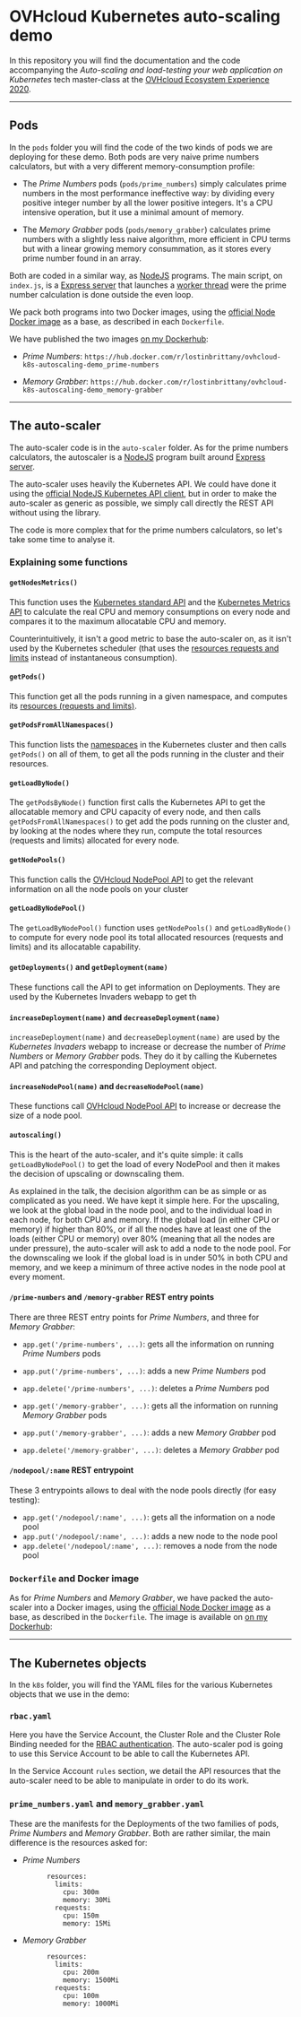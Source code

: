 # OVHcloud Kubernetes auto-scaling demo

In this repository you will find the documentation and the code accompanying the *Auto-scaling and load-testing your web application on Kubernetes* tech master-class at the [OVHcloud Ecosystem Experience 2020](https://ecosystemexperience.ovhcloud.com/). 

---

## Pods

In the `pods` folder you will find the code of the two kinds of pods we are deploying for these demo. Both pods are very naive prime numbers calculators, but with a very different memory-consumption profile:

- The *Prime Numbers* pods (`pods/prime_numbers`) simply calculates prime numbers in the most performance ineffective way: by dividing every positive integer number by all the lower positive integers. It's a CPU intensive operation, but it use a minimal amount of memory.  

- The *Memory Grabber* pods (`pods/memory_grabber`) calculates prime numbers with a slightly less naive algorithm, more efficient in CPU terms but with a linear growing memory consummation, as it stores every prime number found in an array.

Both are coded in a similar way, as [NodeJS](https://nodejs.org/) programs. The main script, on `index.js`, is a [Express server](https://expressjs.com/) that launches a [worker thread](https://nodejs.org/api/worker_threads.html) were the prime number calculation is done outside the even loop.

We pack both programs into two Docker images, using the [official Node Docker image](https://hub.docker.com/_/node) as a base, as described in each `Dockerfile`. 


We have published the two images [on my Dockerhub](https://hub.docker.com/u/lostinbrittany):

- *Prime Numbers*: `https://hub.docker.com/r/lostinbrittany/ovhcloud-k8s-autoscaling-demo_prime-numbers`

- *Memory Grabber*: `https://hub.docker.com/r/lostinbrittany/ovhcloud-k8s-autoscaling-demo_memory-grabber`


---

## The auto-scaler

The auto-scaler code is in the `auto-scaler` folder. As for the prime numbers calculators, the autoscaler is a [NodeJS](https://nodejs.org/) program built around [Express server](https://expressjs.com/). 

The auto-scaler uses heavily the Kubernetes API. We could have done it using the [official NodeJS Kubernetes API client](https://github.com/kubernetes-client/javascript), but in order to make the auto-scaler as generic as possible, we simply call directly the REST API without using the library. 

The code is more complex that for the prime numbers calculators, so let's take some time to analyse it.


### Explaining some functions


#### `getNodesMetrics()`

This function uses the [Kubernetes standard API](https://kubernetes.io/docs/reference/kubernetes-api/) and the [Kubernetes Metrics API](https://kubernetes.io/docs/tasks/debug-application-cluster/resource-metrics-pipeline/#the-metrics-api) to calculate the 
real CPU and memory consumptions on every node and compares it to the maximum allocatable CPU and memory.

Counterintuitively, it isn't a good metric to base the auto-scaler on, as it isn't used by the Kubernetes scheduler (that uses the [resources requests and limits](https://kubernetes.io/docs/concepts/configuration/manage-resources-containers/) instead of instantaneous consumption).


#### `getPods()`

This function get all the pods running in a given namespace, and computes its [resources (requests and limits)](https://kubernetes.io/docs/concepts/configuration/manage-resources-containers/).


#### `getPodsFromAllNamespaces()`

This function lists the [namespaces](https://kubernetes.io/docs/concepts/overview/working-with-objects/namespaces/) in the Kubernetes cluster and then calls `getPods()` on all of them, to get all the pods running in the cluster and their resources.


#### `getLoadByNode()`

The `getPodsByNode()` function first calls the Kubernetes API to get the allocatable memory and CPU capacity of every node, and then calls `getPodsFromAllNamespaces()` to get add the pods running on the cluster and, by looking at the nodes where they run, compute the total resources (requests and limits) allocated for every node.


#### `getNodePools()`

This function calls the [OVHcloud NodePool API](https://docs.ovh.com/gb/en/kubernetes/managing-nodes-with-api/) to get the relevant information on all the node pools on your cluster


#### `getLoadByNodePool()`

The `getLoadByNodePool()` function uses `getNodePools()` and `getLoadByNode()` to compute for every node pool its total allocated resources (requests and limits) and its allocatable capability.


#### `getDeployments()` and `getDeployment(name)`

These functions call the API to get information on Deployments. They are used by the Kubernetes Invaders webapp to get th


#### `increaseDeployment(name)` and `decreaseDeployment(name)`

`increaseDeployment(name)` and `decreaseDeployment(name)` are used by the *Kubernetes Invaders* webapp to increase or decrease the number of *Prime Numbers* or *Memory Grabber* pods.  They do it by calling the Kubernetes API and patching the corresponding Deployment object.


#### `increaseNodePool(name)` and `decreaseNodePool(name)`

These functions call [OVHcloud NodePool API](https://docs.ovh.com/gb/en/kubernetes/managing-nodes-with-api/) to increase or decrease the size of a node pool.


#### `autoscaling()`

This is the heart of the auto-scaler, and it's quite simple: it calls `getLoadByNodePool()` to get the load of every NodePool and then it makes the decision of upscaling or downscaling them.

As explained in the talk, the decision algorithm can be as simple or  as complicated as you need. We have kept it simple here. For the upscaling, we look at the global load in the node pool, and to the individual load in each node, for both CPU and memory. If the global load (in either CPU or memory) if higher than 80%, or if all the nodes have at least one of the loads (either CPU or memory) over 80% (meaning that all the nodes are under pressure), the auto-scaler will ask to add a node to the node pool. For the downscaling we look if the global load is in under 50% in both CPU and memory, and we keep a minimum of three active nodes in the node pool at every moment.


#### `/prime-numbers` and `/memory-grabber` REST entry points

There are three REST entry points for *Prime Numbers*, and three for *Memory Grabber*:

- `app.get('/prime-numbers', ...)`: gets all the information on running *Prime Numbers* pods
- `app.put('/prime-numbers', ...)`: adds a new *Prime Numbers* pod
- `app.delete('/prime-numbers', ...)`: deletes a *Prime Numbers* pod

- `app.get('/memory-grabber', ...)`: gets all the information on running *Memory Grabber* pods
- `app.put('/memory-grabber', ...)`: adds a new *Memory Grabber* pod
- `app.delete('/memory-grabber', ...)`: deletes a *Memory Grabber* pod


#### `/nodepool/:name` REST entrypoint

These 3 entrypoints allows to deal with the node pools directly (for easy testing):

- `app.get('/nodepool/:name', ...)`: gets all the information on a  node pool
- `app.put('/nodepool/:name', ...)`: adds a new node to the node pool
- `app.delete('/nodepool/:name', ...)`: removes a node from the node pool


### `Dockerfile` and Docker image

As for *Prime Numbers* and *Memory Grabber*, we have packed the auto-scaler into a Docker images, using the [official Node Docker image](https://hub.docker.com/_/node) as a base, as described in the `Dockerfile`. The image is available on [on my Dockerhub](https://hub.docker.com/u/lostinbrittany):


---

## The Kubernetes objects

In the `k8s` folder, you will find the YAML files for the various Kubernetes objects that we use in the demo:

### `rbac.yaml`

Here you have the Service Account, the Cluster Role and the Cluster Role Binding needed for the [RBAC authentication](https://kubernetes.io/docs/reference/access-authn-authz/). The auto-scaler pod is going to use this Service Account to be able to call the Kubernetes API.

In the Service Account `rules` section, we detail the API resources that the auto-scaler need to be able to manipulate in order to do its work. 


### `prime_numbers.yaml` and `memory_grabber.yaml` 

These are the manifests for the Deployments of the two families of pods, *Prime Numbers* and *Memory Grabber*. Both are rather similar, the main difference is the resources asked for:

- *Prime Numbers*

  ```
        resources:
          limits:
            cpu: 300m
            memory: 30Mi
          requests:
            cpu: 150m
            memory: 15Mi  
  ```

- *Memory Grabber*

  ```
        resources:
          limits:
            cpu: 200m
            memory: 1500Mi
          requests:
            cpu: 100m
            memory: 1000Mi  
  ```

